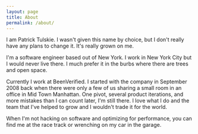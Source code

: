 ```yaml
---
layout: page
title: About
permalink: /about/
---
```


I am Patrick Tulskie.  I wasn't given this name by choice, but I don't really have any plans to change it.  It's really grown on me.

I'm a software engineer based out of New York.  I work in New York City but I would never live there.  I much prefer it in the burbs where there are trees and open space.

Currently I work at BeenVerified.  I started with the company in September 2008 back when there were only a few of us sharing a small room in an office in Mid Town Manhattan.  One pivot, several product iterations, and more mistakes than I can count later, I'm still there.  I love what I do and the team that I've helped to grow and I wouldn't trade it for the world.

When I'm not hacking on software and optimizing for performance, you can find me at the race track or wrenching on my car in the garage.
